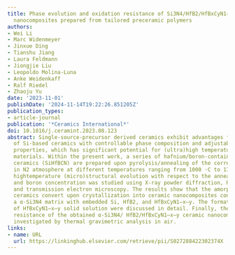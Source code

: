 ```yaml
---
title: Phase evolution and oxidation resistance of Si3N4/HfB2/HfBxCyN1–x–y ceramic
  nanocomposites prepared from tailored preceramic polymers
authors:
- Wei Li
- Marc Widenmeyer
- Jinxue Ding
- Tianshu Jiang
- Laura Feldmann
- Jiongjie Liu
- Leopoldo Molina-Luna
- Anke Weidenkaff
- Ralf Riedel
- Zhaoju Yu
date: '2023-11-01'
publishDate: '2024-11-14T19:22:26.851205Z'
publication_types:
- article-journal
publication: '*Ceramics International*'
doi: 10.1016/j.ceramint.2023.08.123
abstract: Single-source-precursor derived ceramics exhibit advantages for the preparation
  of Si-based ceramics with controllable phase composition and adjustable functional/mechanical
  properties, which has significant potential for (ultra)high temperature ceramic
  materials. Within the present work, a series of hafnium/boron-containing Si3N4-based
  ceramics (SiHfBCN) are prepared upon pyrolysis/annealing of the corresponding single-sourceprecursors
  in N2 atmosphere at different temperatures ranging from 1000 ◦C to 1700 ◦C. The
  hightemperature (micro)structural evolution with respect to the annealing temperatures
  and boron concentration was studied using X-ray powder diffraction, Raman spectroscopy,
  and transmission electron microscopy. The results show that the amorphous SiHfBCN
  ceramics convert upon crystallization into ceramic nanocomposites consisting of
  a α-Si3N4 matrix with embedded Si, HfB2, and HfBxCyN1–x–y. The formation and stability
  of HfBxCyN1–x–y solid solution were discussed in detail. Finally, the oxidation
  resistance of the obtained α-Si3N4/ HfB2/HfBxCyN1–x–y ceramic nanocomposites was
  investigated by thermal gravimetric analysis in air.
links:
- name: URL
  url: https://linkinghub.elsevier.com/retrieve/pii/S027288422302374X
---
```

